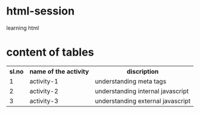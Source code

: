 # html-session
learning html
# content of tables
<table>
  <tr>
    <th>sl.no</th>
    <th>name of the activity</th>
    <th>discription</th>
  </tr>
  <tr>
    <td>1</td>
    <td> activity-1</td>
    <td>understanding meta tags</td>
  </tr>
  <tr>
    <td>2</td>
    <td> activity-2</td>
    <td>understanding internal javascript</td>
  </tr>
  <tr>
    <td>3</td>
    <td>activity-3</td>
    <td>understanding external javascript</td>
  </tr>
  </table>
  
